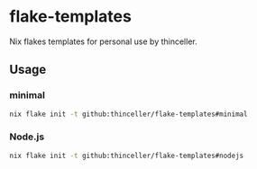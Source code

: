 # flake-templates

Nix flakes templates for personal use by thinceller.

## Usage

### minimal

```sh
nix flake init -t github:thinceller/flake-templates#minimal
```

### Node.js

```sh
nix flake init -t github:thinceller/flake-templates#nodejs
```
